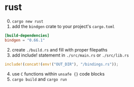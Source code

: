 # rust

0. `cargo new rust`
1. add the `bindgen` crate to your project's `cargo.toml`
```toml
[build-dependencies]
bindgen = "0.66.1"
```
2. create `./build.rs` and fill with proper filepaths
3. add include! statememt in `./src/main.rs` or `./src/lib.rs`
```rust
include!(concat!(env!("OUT_DIR"), "/bindings.rs"));
```
4. use `C` functions within `unsafe {}` code blocks
5. `cargo build` and `cargo run`